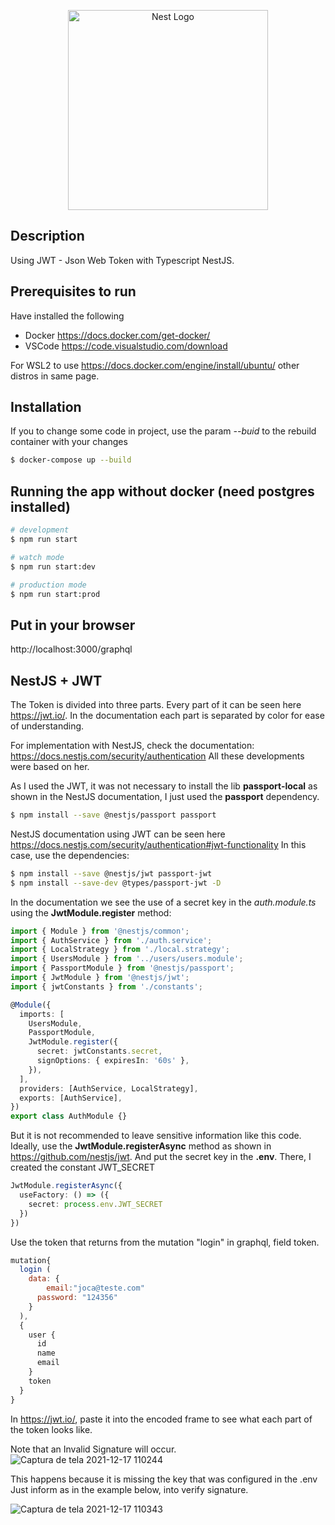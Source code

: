 <p align="center">
  <a href="http://nestjs.com/" target="blank"><img src="https://nestjs.com/img/logo_text.svg" width="320" alt="Nest Logo" /></a>
</p>

## Description

Using JWT - Json Web Token with Typescript NestJS.

## Prerequisites to run

Have installed the following
- Docker https://docs.docker.com/get-docker/
- VSCode https://code.visualstudio.com/download

For WSL2 to use https://docs.docker.com/engine/install/ubuntu/ other distros in same page.

## Installation
If you to change some code in project, use the param *--buid* to the rebuild container with your changes
```bash
$ docker-compose up --build
```

## Running the app without docker (need postgres installed)

```bash
# development
$ npm run start

# watch mode
$ npm run start:dev

# production mode
$ npm run start:prod
```

## Put in your browser
http://localhost:3000/graphql

## NestJS + JWT
The Token is divided into three parts. Every part of it can be seen here https://jwt.io/. In the documentation each part is separated by color for ease of understanding.

For implementation with NestJS, check the documentation: https://docs.nestjs.com/security/authentication
All these developments were based on her.

As I used the JWT, it was not necessary to install the lib **passport-local** as shown in the NestJS documentation, I just used the **passport** dependency.
```bash
$ npm install --save @nestjs/passport passport
```

NestJS documentation using JWT can be seen here https://docs.nestjs.com/security/authentication#jwt-functionality
In this case, use the dependencies: 
```bash
$ npm install --save @nestjs/jwt passport-jwt
$ npm install --save-dev @types/passport-jwt -D
```

In the documentation we see the use of a secret key in the *auth.module.ts* using the **JwtModule.register** method:
```typescript
import { Module } from '@nestjs/common';
import { AuthService } from './auth.service';
import { LocalStrategy } from './local.strategy';
import { UsersModule } from '../users/users.module';
import { PassportModule } from '@nestjs/passport';
import { JwtModule } from '@nestjs/jwt';
import { jwtConstants } from './constants';

@Module({
  imports: [
    UsersModule,
    PassportModule,
    JwtModule.register({
      secret: jwtConstants.secret,
      signOptions: { expiresIn: '60s' },
    }),
  ],
  providers: [AuthService, LocalStrategy],
  exports: [AuthService],
})
export class AuthModule {}
```

But it is not recommended to leave sensitive information like this code. Ideally, use the **JwtModule.registerAsync** method as shown in https://github.com/nestjs/jwt. And put the secret key in the **.env**. There, I created the constant JWT_SECRET
```typescript
JwtModule.registerAsync({
  useFactory: () => ({
    secret: process.env.JWT_SECRET
  })
})
```

Use the token that returns from the mutation "login" in graphql, field token.
```javascript
mutation{
  login (
    data: {
    	email:"joca@teste.com"
      password: "124356"
    }
  ),
  {
    user {
      id
      name
      email
    }
    token
  }
}
```

In https://jwt.io/, paste it into the encoded frame to see what each part of the token looks like. 

Note that an Invalid Signature will occur.
![Captura de tela 2021-12-17 110244](https://user-images.githubusercontent.com/66276069/146563967-8503dfa0-cacf-4cf7-9584-bddf00e99b0e.png)

This happens because it is missing the key that was configured in the .env
Just inform as in the example below, into verify signature.

![Captura de tela 2021-12-17 110343](https://user-images.githubusercontent.com/66276069/146564133-8a2f3f47-d1a8-4355-a4f8-9bb88b8deff6.png)


